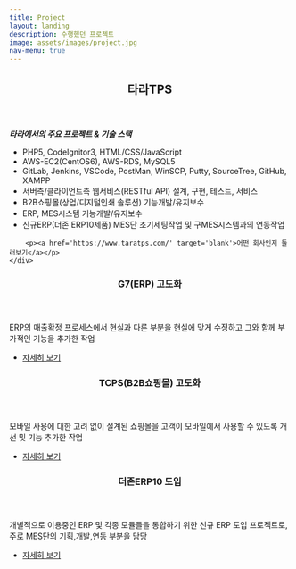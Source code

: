 ```yaml
---
title: Project
layout: landing
description: 수행했던 프로젝트
image: assets/images/project.jpg
nav-menu: true
---
```


<!-- Main -->
<div id="main">

<!-- One -->
<section id="one">
	<div class="inner">
		<header class="major">
			<h2>타라TPS</h2>
		</header>
		<p><i><b>타라에서의 주요 프로젝트 & 기술 스택</b></i></p>
		<ul>
			<li>PHP5, CodeIgnitor3, HTML/CSS/JavaScript</li>
			<li>AWS-EC2(CentOS6), AWS-RDS, MySQL5</li>
			<li>GitLab, Jenkins, VSCode, PostMan, WinSCP, Putty, SourceTree, GitHub, XAMPP</li>
			<li>서버측/클라이언트측 웹서비스(RESTful API) 설계, 구현, 테스트, 서비스</li>
			<li>B2B쇼핑몰(상업/디지털인쇄 솔루션) 기능개발/유지보수</li>
			<li>ERP, MES시스템 기능개발/유지보수</li>
			<li>신규ERP(더존 ERP10제품) MES단 초기세팅작업 및 구MES시스템과의 연동작업</li>
		</ul>
		
		<p><a href='https://www.taratps.com/' target='blank'>어떤 회사인지 둘러보기</a></p>
	</div>
</section>

<!-- Two -->
<section id="two" class="spotlights">
	<section>
		<div class="content">
			<div class="inner">
				<header class="major">
					<h3>G7(ERP) 고도화</h3>
				</header>
				<p>ERP의 매출확정 프로세스에서 현실과 다른 부분을 현실에 맞게 수정하고 그와 함께 부가적인 기능을 추가한 작업</p>
				<ul class="actions">
					<li><a href="all_posts.html#g7-고도화" class="button">자세히 보기</a></li>
				</ul>
			</div>
		</div>
	</section>
	<section>
		<!-- <a href="generic.html" class="image">
			<img src="{% link assets/images/pic09.jpg %}" alt="" data-position="top center" />
		</a> -->
		<div class="content">
			<div class="inner">
				<header class="major">
					<h3>TCPS(B2B쇼핑몰) 고도화</h3>
				</header>
				<p>모바일 사용에 대한 고려 없이 설계된 쇼핑몰을 고객이 모바일에서 사용할 수 있도록 개선 및 기능 추가한 작업</p>
				<ul class="actions">
					<li><a href="all_posts.html#tcps-고도화" class="button">자세히 보기</a></li>
				</ul>
			</div>
		</div>
	</section>
	<section>
		<!-- <a href="generic.html" class="image">
			<img src="{% link assets/images/pic09.jpg %}" alt="" data-position="top center" />
		</a> -->
		<div class="content">
			<div class="inner">
				<header class="major">
					<h3>더존ERP10 도입</h3>
				</header>
				<p>개별적으로 이용중인 ERP 및 각종 모듈들을 통합하기 위한 신규 ERP 도입 프로젝트로, 주로 MES단의 기획,개발,연동 부분을 담당</p>
				<ul class="actions">
					<li><a href="all_posts.html#더존erp10-도입" class="button">자세히 보기</a></li>
				</ul>
			</div>
		</div>
	</section>
</section>

<!-- Three -->
<!-- <section id="three">
	<div class="inner">
		<header class="major">
			<h2>Massa libero</h2>
		</header>
		<p>Nullam et orci eu lorem consequat tincidunt vivamus et sagittis libero. Mauris aliquet magna magna sed nunc rhoncus pharetra. Pellentesque condimentum sem. In efficitur ligula tate urna. Maecenas laoreet massa vel lacinia pellentesque lorem ipsum dolor. Nullam et orci eu lorem consequat tincidunt. Vivamus et sagittis libero. Mauris aliquet magna magna sed nunc rhoncus amet pharetra et feugiat tempus.</p>
		<ul class="actions">
			<li><a href="generic.html" class="button next">Get Started</a></li>
		</ul>
	</div>
</section> -->

</div>
